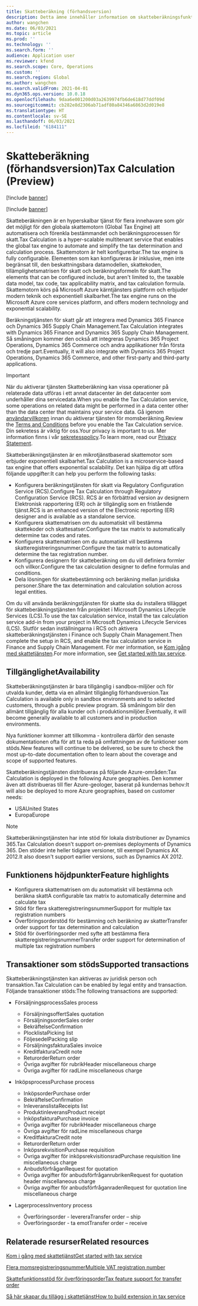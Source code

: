 ```yaml
---
title: Skatteberäkning (förhandsversion)
description: Detta ämne innehåller information om skatteberäkningsfunktionens övergripande omfattning och funktioner.
author: wangchen
ms.date: 06/03/2021
ms.topic: article
ms.prod: ''
ms.technology: ''
ms.search.form: ''
audience: Application user
ms.reviewer: kfend
ms.search.scope: Core, Operations
ms.custom: ''
ms.search.region: Global
ms.author: wangchen
ms.search.validFrom: 2021-04-01
ms.dyn365.ops.version: 10.0.18
ms.openlocfilehash: 9daa6e001200d03a2639974fb6de618d77ddf09d
ms.sourcegitcommit: cb282e8d2306ab71adf80a84346a6863d2d019e8
ms.translationtype: HT
ms.contentlocale: sv-SE
ms.lasthandoff: 06/03/2021
ms.locfileid: "6184111"
---
```

# <a name="tax-calculation-preview"></a><span data-ttu-id="c26de-103">Skatteberäkning (förhandsversion)</span><span class="sxs-lookup"><span data-stu-id="c26de-103">Tax Calculation (Preview)</span></span>

[!include [banner](../includes/banner.md)]

[!include [banner](../includes/preview-banner.md)]

<span data-ttu-id="c26de-104">Skatteberäkningen är en hyperskalbar tjänst för flera innehavare som gör det möjligt för den globala skattemotorn (Global Tax Engine) att automatisera och förenkla bestämmandet och beräkningsprocessen för skatt.</span><span class="sxs-lookup"><span data-stu-id="c26de-104">Tax Calculation is a hyper-scalable multitenant service that enables the global tax engine to automate and simplify the tax determination and calculation process.</span></span> <span data-ttu-id="c26de-105">Skattemotorn är helt konfigurerbar.</span><span class="sxs-lookup"><span data-stu-id="c26de-105">The tax engine is fully configurable.</span></span> <span data-ttu-id="c26de-106">Elementen som kan konfigureras är inklusive, men inte begränsat till, den beskattningsbara datamodellen, skattekoden, tillämplighetsmatrisen för skatt och beräkningsformeln för skatt.</span><span class="sxs-lookup"><span data-stu-id="c26de-106">The elements that can be configured include, but aren't limited to, the taxable data model, tax code, tax applicability matrix, and tax calculation formula.</span></span> <span data-ttu-id="c26de-107">Skattemotorn körs på Microsoft Azure kärntjänsters plattform och erbjuder modern teknik och exponentiell skalbarhet.</span><span class="sxs-lookup"><span data-stu-id="c26de-107">The tax engine runs on the Microsoft Azure core services platform, and offers modern technology and exponential scalability.</span></span>

<span data-ttu-id="c26de-108">Beräkningstjänsten för skatt går att integrera med Dynamics 365 Finance och Dynamics 365 Supply Chain Management.</span><span class="sxs-lookup"><span data-stu-id="c26de-108">Tax Calculation integrates with Dynamics 365 Finance and Dynamics 365 Supply Chain Management.</span></span> <span data-ttu-id="c26de-109">Så småningom kommer den också att integreras Dynamics 365 Project Operations, Dynamics 365 Commerce och andra applikationer från första och tredje part.</span><span class="sxs-lookup"><span data-stu-id="c26de-109">Eventually, it will also integrate with Dynamics 365 Project Operations, Dynamics 365 Commerce, and other first-party and third-party applications.</span></span>

> [!IMPORTANT]
> <span data-ttu-id="c26de-110">När du aktiverar tjänsten Skatteberäkning kan vissa operationer på relaterade data utföras i ett annat datacenter än det datacenter som underhåller dina servicedata.</span><span class="sxs-lookup"><span data-stu-id="c26de-110">When you enable the Tax Calculation service, some operations on related data might be performed in a data center other than the data center that maintains your service data.</span></span> <span data-ttu-id="c26de-111">Gå igenom [användarvillkoren](../../fin-ops-core/fin-ops/get-started/public-preview-terms.md) innan du aktiverar tjänsten för momsberäkning.</span><span class="sxs-lookup"><span data-stu-id="c26de-111">Review the [Terms and Conditions](../../fin-ops-core/fin-ops/get-started/public-preview-terms.md) before you enable the Tax Calculation service.</span></span> <span data-ttu-id="c26de-112">Din sekretess är viktig för oss.</span><span class="sxs-lookup"><span data-stu-id="c26de-112">Your privacy is important to us.</span></span> <span data-ttu-id="c26de-113">Mer information finns i vår [sekretesspolicy](https://go.microsoft.com/fwlink/?LinkId=521839).</span><span class="sxs-lookup"><span data-stu-id="c26de-113">To learn more, read our [Privacy Statement](https://go.microsoft.com/fwlink/?LinkId=521839).</span></span>

<span data-ttu-id="c26de-114">Skatteberäkningstjänsten är en mikrotjänstbaserad skattemotor som erbjuder exponentiell skalbarhet.</span><span class="sxs-lookup"><span data-stu-id="c26de-114">Tax Calculation is a microservice-based tax engine that offers exponential scalability.</span></span> <span data-ttu-id="c26de-115">Det kan hjälpa dig att utföra följande uppgifter:</span><span class="sxs-lookup"><span data-stu-id="c26de-115">It can help you perform the following tasks:</span></span>

- <span data-ttu-id="c26de-116">Konfigurera beräkningstjänsten för skatt via Regulatory Configuration Service (RCS).</span><span class="sxs-lookup"><span data-stu-id="c26de-116">Configure Tax Calculation through Regulatory Configuration Service (RCS).</span></span> <span data-ttu-id="c26de-117">RCS är en förbättrad version av designern Elektronisk rapportering (ER) och är tillgänglig som en fristående tjänst.</span><span class="sxs-lookup"><span data-stu-id="c26de-117">RCS is an enhanced version of the Electronic reporting (ER) designer and is available as a standalone service.</span></span>
- <span data-ttu-id="c26de-118">Konfigurera skattematrisen om du automatiskt vill bestämma skattekoder och skattesatser.</span><span class="sxs-lookup"><span data-stu-id="c26de-118">Configure the tax matrix to automatically determine tax codes and rates.</span></span>
- <span data-ttu-id="c26de-119">Konfigurera skattematrisen om du automatiskt vill bestämma skatteregistreringsnummer.</span><span class="sxs-lookup"><span data-stu-id="c26de-119">Configure the tax matrix to automatically determine the tax registration number.</span></span>
- <span data-ttu-id="c26de-120">Konfigurera designern för skatteberäkning om du vill definiera formler och villkor.</span><span class="sxs-lookup"><span data-stu-id="c26de-120">Configure the tax calculation designer to define formulas and conditions.</span></span>
- <span data-ttu-id="c26de-121">Dela lösningen för skattebestämning och beräkning mellan juridiska personer.</span><span class="sxs-lookup"><span data-stu-id="c26de-121">Share the tax determination and calculation solution across legal entities.</span></span>

<span data-ttu-id="c26de-122">Om du vill använda beräkningstjänsten för skatte ska du installera tillägget för skatteberäkningstjänsten från projektet i Microsoft Dynamics Lifecycle Services (LCS).</span><span class="sxs-lookup"><span data-stu-id="c26de-122">To use the tax calculation service, install the tax calculation service add-in from your project in Microsoft Dynamics Lifecycle Services (LCS).</span></span> <span data-ttu-id="c26de-123">Slutför sedan inställningarna i RCS och aktivera skatteberäkningstjänsten i Finance och Supply Chain Management.</span><span class="sxs-lookup"><span data-stu-id="c26de-123">Then complete the setup in RCS, and enable the tax calculation service in Finance and Supply Chain Management.</span></span> <span data-ttu-id="c26de-124">För mer information, se [Kom igång med skattetjänsten](./global-get-started-with-tax-calculation-service.md).</span><span class="sxs-lookup"><span data-stu-id="c26de-124">For more information, see [Get started with tax service](./global-get-started-with-tax-calculation-service.md).</span></span>

## <a name="availability"></a><span data-ttu-id="c26de-125">Tillgänglighet</span><span class="sxs-lookup"><span data-stu-id="c26de-125">Availability</span></span>

<span data-ttu-id="c26de-126">Skatteberäkningstjänsten är bara tillgänglig i sandbox-miljöer och för utvalda kunder, detta via en allmänt tillgänglig förhandsversion.</span><span class="sxs-lookup"><span data-stu-id="c26de-126">Tax Calculation is available only in sandbox environments and to selected customers, through a public preview program.</span></span> <span data-ttu-id="c26de-127">Så småningom blir den allmänt tillgänglig för alla kunder och i produktionsmiljöer.</span><span class="sxs-lookup"><span data-stu-id="c26de-127">Eventually, it will become generally available to all customers and in production environments.</span></span>

<span data-ttu-id="c26de-128">Nya funktioner kommer att tillkomma - kontrollera därför den senaste dokumentationen ofta för att ta reda på omfattningen av de funktioner som stöds.</span><span class="sxs-lookup"><span data-stu-id="c26de-128">New features will continue to be delivered, so be sure to check the most up-to-date documentation often to learn about the coverage and scope of supported features.</span></span>

<span data-ttu-id="c26de-129">Skatteberäkningstjänsten distribueras på följande Azure-områden:</span><span class="sxs-lookup"><span data-stu-id="c26de-129">Tax Calculation is deployed in the following Azure geographies.</span></span> <span data-ttu-id="c26de-130">Den kommer även att distribueras till fler Azure-geologer, baserat på kundernas behov:</span><span class="sxs-lookup"><span data-stu-id="c26de-130">It will also be deployed to more Azure geographies, based on customer needs:</span></span>

- <span data-ttu-id="c26de-131">USA</span><span class="sxs-lookup"><span data-stu-id="c26de-131">United States</span></span>
- <span data-ttu-id="c26de-132">Europa</span><span class="sxs-lookup"><span data-stu-id="c26de-132">Europe</span></span>

> [!NOTE]
> <span data-ttu-id="c26de-133">Skatteberäkningstjänsten har inte stöd för lokala distributioner av Dynamics 365.</span><span class="sxs-lookup"><span data-stu-id="c26de-133">Tax Calculation doesn't support on-premises deployments of Dynamics 365.</span></span> <span data-ttu-id="c26de-134">Den stöder inte heller tidigare versioner, till exempel Dynamics AX 2012.</span><span class="sxs-lookup"><span data-stu-id="c26de-134">It also doesn't support earlier versions, such as Dynamics AX 2012.</span></span>

## <a name="feature-highlights"></a><span data-ttu-id="c26de-135">Funktionens höjdpunkter</span><span class="sxs-lookup"><span data-stu-id="c26de-135">Feature highlights</span></span>

- <span data-ttu-id="c26de-136">Konfigurera skattematrisen om du automatiskt vill bestämma och beräkna skatt</span><span class="sxs-lookup"><span data-stu-id="c26de-136">A configurable tax matrix to automatically determine and calculate tax</span></span>
- <span data-ttu-id="c26de-137">Stöd för flera skatteregistreringsnummer</span><span class="sxs-lookup"><span data-stu-id="c26de-137">Support for multiple tax registration numbers</span></span>
- <span data-ttu-id="c26de-138">Överföringsorderstöd för bestämning och beräkning av skatter</span><span class="sxs-lookup"><span data-stu-id="c26de-138">Transfer order support for tax determination and calculation</span></span>
- <span data-ttu-id="c26de-139">Stöd för överföringsorder med syfte att bestämma flera skatteregistreringsnummer</span><span class="sxs-lookup"><span data-stu-id="c26de-139">Transfer order support for determination of multiple tax registration numbers</span></span>

## <a name="supported-transactions"></a><span data-ttu-id="c26de-140">Transaktioner som stöds</span><span class="sxs-lookup"><span data-stu-id="c26de-140">Supported transactions</span></span>

<span data-ttu-id="c26de-141">Skatteberäkningstjänsten kan aktiveras av juridisk person och transaktion.</span><span class="sxs-lookup"><span data-stu-id="c26de-141">Tax Calculation can be enabled by legal entity and transaction.</span></span> <span data-ttu-id="c26de-142">Följande transaktioner stöds:</span><span class="sxs-lookup"><span data-stu-id="c26de-142">The following transactions are supported:</span></span>

- <span data-ttu-id="c26de-143">Försäljningsprocess</span><span class="sxs-lookup"><span data-stu-id="c26de-143">Sales process</span></span>

    - <span data-ttu-id="c26de-144">Försäljningsoffert</span><span class="sxs-lookup"><span data-stu-id="c26de-144">Sales quotation</span></span>
    - <span data-ttu-id="c26de-145">Försäljningsorder</span><span class="sxs-lookup"><span data-stu-id="c26de-145">Sales order</span></span>
    - <span data-ttu-id="c26de-146">Bekräftelse</span><span class="sxs-lookup"><span data-stu-id="c26de-146">Confirmation</span></span>
    - <span data-ttu-id="c26de-147">Plocklista</span><span class="sxs-lookup"><span data-stu-id="c26de-147">Picking list</span></span>
    - <span data-ttu-id="c26de-148">Följesedel</span><span class="sxs-lookup"><span data-stu-id="c26de-148">Packing slip</span></span>
    - <span data-ttu-id="c26de-149">Försäljningsfaktura</span><span class="sxs-lookup"><span data-stu-id="c26de-149">Sales invoice</span></span>
    - <span data-ttu-id="c26de-150">Kreditfaktura</span><span class="sxs-lookup"><span data-stu-id="c26de-150">Credit note</span></span>
    - <span data-ttu-id="c26de-151">Returorder</span><span class="sxs-lookup"><span data-stu-id="c26de-151">Return order</span></span>
    - <span data-ttu-id="c26de-152">Övriga avgifter för rubrik</span><span class="sxs-lookup"><span data-stu-id="c26de-152">Header miscellaneous charge</span></span>
    - <span data-ttu-id="c26de-153">Övriga avgifter för rad</span><span class="sxs-lookup"><span data-stu-id="c26de-153">Line miscellaneous charge</span></span>

- <span data-ttu-id="c26de-154">Inköpsprocess</span><span class="sxs-lookup"><span data-stu-id="c26de-154">Purchase process</span></span>

    - <span data-ttu-id="c26de-155">Inköpsorder</span><span class="sxs-lookup"><span data-stu-id="c26de-155">Purchase order</span></span>
    - <span data-ttu-id="c26de-156">Bekräftelse</span><span class="sxs-lookup"><span data-stu-id="c26de-156">Confirmation</span></span>
    - <span data-ttu-id="c26de-157">Inleveranslista</span><span class="sxs-lookup"><span data-stu-id="c26de-157">Receipts list</span></span>
    - <span data-ttu-id="c26de-158">Produktinleverans</span><span class="sxs-lookup"><span data-stu-id="c26de-158">Product receipt</span></span>
    - <span data-ttu-id="c26de-159">Inköpsfaktura</span><span class="sxs-lookup"><span data-stu-id="c26de-159">Purchase invoice</span></span>
    - <span data-ttu-id="c26de-160">Övriga avgifter för rubrik</span><span class="sxs-lookup"><span data-stu-id="c26de-160">Header miscellaneous charge</span></span>
    - <span data-ttu-id="c26de-161">Övriga avgifter för rad</span><span class="sxs-lookup"><span data-stu-id="c26de-161">Line miscellaneous charge</span></span>
    - <span data-ttu-id="c26de-162">Kreditfaktura</span><span class="sxs-lookup"><span data-stu-id="c26de-162">Credit note</span></span>
    - <span data-ttu-id="c26de-163">Returorder</span><span class="sxs-lookup"><span data-stu-id="c26de-163">Return order</span></span>
    - <span data-ttu-id="c26de-164">Inköpsrekvisition</span><span class="sxs-lookup"><span data-stu-id="c26de-164">Purchase requisition</span></span>
    - <span data-ttu-id="c26de-165">Övriga avgifter för inköpsrekvisitionsrad</span><span class="sxs-lookup"><span data-stu-id="c26de-165">Purchase requisition line miscellaneous charge</span></span>
    - <span data-ttu-id="c26de-166">Anbudsförfrågan</span><span class="sxs-lookup"><span data-stu-id="c26de-166">Request for quotation</span></span>
    - <span data-ttu-id="c26de-167">Övriga avgifter för anbudsförfråganrubriken</span><span class="sxs-lookup"><span data-stu-id="c26de-167">Request for quotation header miscellaneous charge</span></span>
    - <span data-ttu-id="c26de-168">Övriga avgifter för anbudsförfråganraden</span><span class="sxs-lookup"><span data-stu-id="c26de-168">Request for quotation line miscellaneous charge</span></span>

- <span data-ttu-id="c26de-169">Lagerprocess</span><span class="sxs-lookup"><span data-stu-id="c26de-169">Inventory process</span></span>

    - <span data-ttu-id="c26de-170">Överföringsorder - leverera</span><span class="sxs-lookup"><span data-stu-id="c26de-170">Transfer order – ship</span></span>
    - <span data-ttu-id="c26de-171">Överföringsorder - ta emot</span><span class="sxs-lookup"><span data-stu-id="c26de-171">Transfer order – receive</span></span>

## <a name="related-resources"></a><span data-ttu-id="c26de-172">Relaterade resurser</span><span class="sxs-lookup"><span data-stu-id="c26de-172">Related resources</span></span>

[<span data-ttu-id="c26de-173">Kom i gång med skattetjänst</span><span class="sxs-lookup"><span data-stu-id="c26de-173">Get started with tax service</span></span>](./global-get-started-with-tax-calculation-service.md)

[<span data-ttu-id="c26de-174">Flera momsregistreringsnummer</span><span class="sxs-lookup"><span data-stu-id="c26de-174">Multiple VAT registration number</span></span>](./emea-multiple-vat-registration-numbers.md)

[<span data-ttu-id="c26de-175">Skattefunktionsstöd för överföringsorder</span><span class="sxs-lookup"><span data-stu-id="c26de-175">Tax feature support for transfer order</span></span>](./tasks/tax-feature-support-for-transfer-order.md)

[<span data-ttu-id="c26de-176">Så här skapar du tillägg i skattetjänst</span><span class="sxs-lookup"><span data-stu-id="c26de-176">How to build extension in tax service</span></span>](./tax-service-add-data-fields-tax-integration-by-extension.md)
